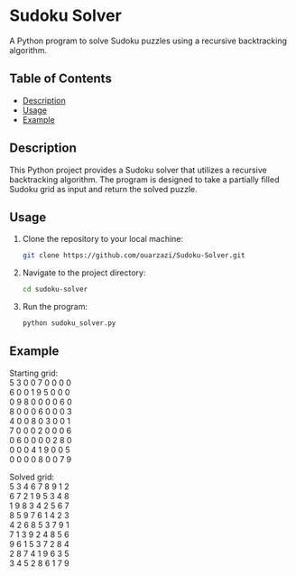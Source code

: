 # Sudoku Solver

A Python program to solve Sudoku puzzles using a recursive backtracking algorithm.

## Table of Contents

- [Description](#description)
- [Usage](#usage)
- [Example](#example)

## Description

This Python project provides a Sudoku solver that utilizes a recursive backtracking algorithm. The program is designed to take a partially filled Sudoku grid as input and return the solved puzzle. 

## Usage

1. Clone the repository to your local machine:

   ```bash
   git clone https://github.com/ouarzazi/Sudoku-Solver.git
   ```

2. Navigate to the project directory:

   ```bash
   cd sudoku-solver
   ```

3. Run the program:

   ```bash
   python sudoku_solver.py
   ```

## Example

Starting grid:  
5 3 0 0 7 0 0 0 0  
6 0 0 1 9 5 0 0 0  
0 9 8 0 0 0 0 6 0  
8 0 0 0 6 0 0 0 3  
4 0 0 8 0 3 0 0 1  
7 0 0 0 2 0 0 0 6  
0 6 0 0 0 0 2 8 0  
0 0 0 4 1 9 0 0 5  
0 0 0 0 8 0 0 7 9  

Solved grid:  
5 3 4 6 7 8 9 1 2  
6 7 2 1 9 5 3 4 8  
1 9 8 3 4 2 5 6 7  
8 5 9 7 6 1 4 2 3  
4 2 6 8 5 3 7 9 1  
7 1 3 9 2 4 8 5 6  
9 6 1 5 3 7 2 8 4  
2 8 7 4 1 9 6 3 5  
3 4 5 2 8 6 1 7 9  

